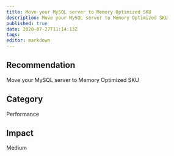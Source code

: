 ```yaml
---
title: Move your MySQL server to Memory Optimized SKU
description: Move your MySQL server to Memory Optimized SKU
published: true
date: 2020-07-27T11:14:13Z
tags:
editor: markdown
---
```


## Recommendation
Move your MySQL server to Memory Optimized SKU

## Category
Performance

## Impact
Medium

